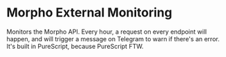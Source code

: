 # Morpho External Monitoring

Monitors the Morpho API. Every hour, a request on every endpoint will happen, and will trigger a message on Telegram to warn if there's an error.
It's built in PureScript, because PureScript FTW.
